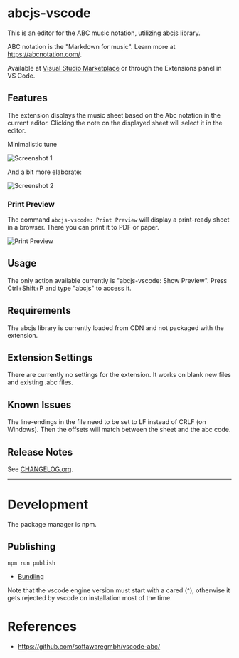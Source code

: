 # abcjs-vscode

This is an editor for the ABC music notation, utilizing [abcjs](https://abcjs.net/) library.

ABC notation is the "Markdown for music". Learn more at https://abcnotation.com/.

Available at [Visual Studio Marketplace](https://marketplace.visualstudio.com/items?itemName=alensiljak.abcjs-vscode) or through the Extensions panel in VS Code.

## Features

The extension displays the music sheet based on the Abc notation in the current editor.
Clicking the note on the displayed sheet will select it in the editor.

Minimalistic tune

![Screenshot 1](https://imgur.com/v5y0qVB.png)

And a bit more elaborate:

![Screenshot 2](https://imgur.com/HMILUbe.png)

### Print Preview

The command `abcjs-vscode: Print Preview` will display a print-ready sheet in a browser. There you can print it to PDF or paper.

![Print Preview](https://imgur.com/4enTxxd.png)

## Usage

The only action available currently is "abcjs-vscode: Show Preview".
Press Ctrl+Shift+P and type "abcjs" to access it.

## Requirements

The abcjs library is currently loaded from CDN and not packaged with the extension.

## Extension Settings

There are currently no settings for the extension. It works on blank new files and existing .abc files.

<!--
Include if your extension adds any VS Code settings through the `contributes.configuration` extension point.

For example:

This extension contributes the following settings:

* `myExtension.enable`: enable/disable this extension
* `myExtension.thing`: set to `blah` to do something
-->

## Known Issues

The line-endings in the file need to be set to LF instead of CRLF (on Windows). Then the offsets will match between the sheet and the abc code.

## Release Notes

See [CHANGELOG.org](CHANGELOG.org).

--------------------------------------------------------------------------------------------------

# Development

The package manager is npm.

## Publishing

`npm run publish`

- [Bundling](https://code.visualstudio.com/api/working-with-extensions/bundling-extension)

Note that the vscode engine version must start with a cared (^), otherwise it gets rejected by vscode on installation most of the time.

# References

- https://github.com/softawaregmbh/vscode-abc/

<!--
Documentation:

- [vscode API](https://code.visualstudio.com/api)
- [Samples](https://github.com/Microsoft/vscode-extension-samples)
- Editor
  - [Custom Editor](https://code.visualstudio.com/api/extension-guides/custom-editors)
  - [Editing sample](https://github.com/microsoft/vscode-extension-samples/blob/master/document-editing-sample/src/extension.ts#L8-L20)
  - [Show Offset extension](https://github.com/ramya-rao-a/show-offset/blob/master/src/extension.ts)
- [Text Document Show Options](https://code.visualstudio.com/api/references/vscode-api#TextDocumentShowOptions)
- [Syntax](https://code.visualstudio.com/api/language-extensions/syntax-highlight-guide)
- [Publishing](https://code.visualstudio.com/api/working-with-extensions/publishing-extension)

vsce publish
Use a local version with
npm run publish
~yarn vsce publish~.
-->

